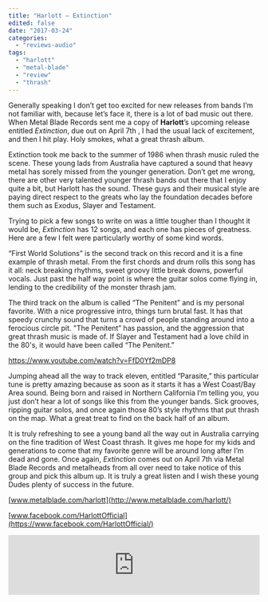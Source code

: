 ```yaml
---
title: "Harlott – Extinction"
edited: false
date: "2017-03-24"
categories:
  - "reviews-audio"
tags:
  - "harlott"
  - "metal-blade"
  - "review"
  - "thrash"
---
```


Generally speaking I don’t get too excited for new releases from bands I’m not familiar with, because let’s face it, there is a lot of bad music out there. When Metal Blade Records sent me a copy of **Harlott**’s upcoming release entitled _Extinction_, due out on April 7th , I had the usual lack of excitement, and then I hit play. Holy smokes, what a great thrash album.

Extinction took me back to the summer of 1986 when thrash music ruled the scene. These young lads from Australia have captured a sound that heavy metal has sorely missed from the younger generation. Don’t get me wrong, there are other very talented younger thrash bands out there that I enjoy quite a bit, but Harlott has the sound. These guys and their musical style are paying direct respect to the greats who lay the foundation decades before them such as Exodus, Slayer and Testament.

Trying to pick a few songs to write on was a little tougher than I thought it would be, _Extinction_ has 12 songs, and each one has pieces of greatness. Here are a few I felt were particularly worthy of some kind words.

“First World Solutions” is the second track on this record and it is a fine example of thrash metal. From the first chords and drum rolls this song has it all: neck breaking rhythms, sweet groovy little break downs, powerful vocals. Just past the half way point is where the guitar solos come flying in, lending to the credibility of the monster thrash jam.

The third track on the album is called “The Penitent” and is my personal favorite. With a nice progressive intro, things turn brutal fast. It has that speedy crunchy sound that turns a crowd of people standing around into a ferocious circle pit. "The Penitent” has passion, and the aggression that great thrash music is made of. If Slayer and Testament had a love child in the 80's, it would have been called “The Penitent.”

https://www.youtube.com/watch?v=FfD0Yf2mDP8

Jumping ahead all the way to track eleven, entitled “Parasite,” this particular tune is pretty amazing because as soon as it starts it has a West Coast/Bay Area sound. Being born and raised in Northern California I’m telling you, you just don’t hear a lot of songs like this from the younger bands. Sick grooves, ripping guitar solos, and once again those 80’s style rhythms that put thrash on the map. What a great treat to find on the back half of an album.

It is truly refreshing to see a young band all the way out in Australia carrying on the fine tradition of West Coast thrash. It gives me hope for my kids and generations to come that my favorite genre will be around long after I’m dead and gone. Once again, _Extinction_ comes out on April 7th via Metal Blade Records and metalheads from all over need to take notice of this group and pick this album up. It is truly a great listen and I wish these young Dudes plenty of success in the future.

[www.metalblade.com/harlott](http://www.metalblade.com/harlott/)

[www.facebook.com/HarlottOfficial](https://www.facebook.com/HarlottOfficial/)

<iframe style="border: 0; width: 100%; height: 120px;" src="https://bandcamp.com/EmbeddedPlayer/album=4233824888/size=large/bgcol=ffffff/linkcol=0687f5/tracklist=false/artwork=small/transparent=true/" width="300" height="150" seamless=""><a href="http://harlottmetal.bandcamp.com/album/extinction">Extinction by Harlott</a></iframe>
